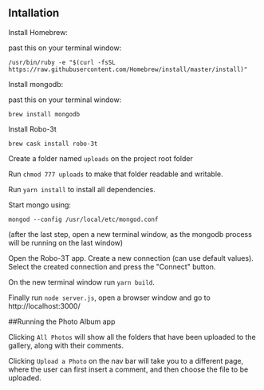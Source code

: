 ## Intallation


Install Homebrew:

past this on your terminal window: 

`/usr/bin/ruby -e "$(curl -fsSL https://raw.githubusercontent.com/Homebrew/install/master/install)"`

Install mongodb:

past this on your terminal window: 

`brew install mongodb`

Install Robo-3t

`brew cask install robo-3t`

Create a folder named `uploads` on the project root folder

Run `chmod 777 uploads` to make that folder readable and writable.

Run `yarn install` to install all dependencies.

Start mongo using:

`mongod --config /usr/local/etc/mongod.conf`

(after the last step, open a new terminal window, as the mongodb process will be running on the last window)

Open the Robo-3T app. Create a new connection (can use default values). Select the created connection and press the "Connect" button.

On the new terminal window run `yarn build`.

Finally run `node server.js`, open a browser window and go to http://localhost:3000/

##Running the Photo Album app

Clicking `All Photos` will show all the folders that have been uploaded to the gallery, along with their comments.

Clicking `Upload a Photo` on the nav bar will take you to a different page, where the user can first insert a comment, and then choose the file to be uploaded.


